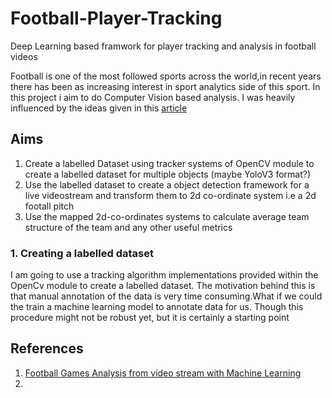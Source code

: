 
# Football-Player-Tracking
Deep Learning based framwork for player tracking and analysis in football videos

Football is one of the most followed sports across the world,in recent years there has been as increasing interest in sport analytics side of this sport. In this project i aim to do Computer Vision based analysis. I was heavily influenced by the ideas given in this [article](https://medium.com/@nicolo.lucchesi?p=745e62b36295)

## Aims
1. Create a labelled Dataset using tracker systems of OpenCV module to create a labelled dataset for multiple objects (maybe YoloV3 format?)
2. Use the labelled dataset to create a object detection framework for a live videostream and transform them to 2d co-ordinate system i.e a 2d footall pitch
3. Use the mapped 2d-co-ordinates systems to calculate average team structure of the team and any other useful metrics

### 1. Creating a labelled dataset
   I am going to use a tracking algorithm implementations provided within the OpenCv module to create a labelled dataset. The motivation behind this is that
   manual annotation of the data is very time consuming.What if we could the train a machine learning model to annotate data for us. Though this procedure might
   not be robust yet, but it is certainly a starting point

## References
1. [Football Games Analysis from video stream with Machine Learning](https://medium.com/@nicolo.lucchesi?p=745e62b36295) 
2.
